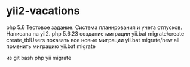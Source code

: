 # yii2-vacations
php 5.6
Тестовое задание.
Система планирования и учета отпусков.
Написана на yii2.
php 5.6.23
создание миграции 
yii.bat migrate/create create_tblUsers
показать все новые миграции
yii.bat migrate/new all
прменить миграцию
yii.bat migrate

из git bash
php yii migrate